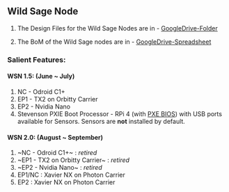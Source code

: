 ## Wild Sage Node


1. The Design Files for the Wild Sage Nodes are in - [GoogleDrive-Folder](https://drive.google.com/drive/folders/1bfBQcjiGbpWjJ-5-9kR0VuI9pphP4OmS)

2. The BoM of the Wild Sage nodes are in - [GoogleDrive-Spreadsheet](https://docs.google.com/spreadsheets/d/1yXMznbJ9CUFJLOrCrLSZFgybX5dQweWJO_jY7Df3Bx0/edit#gid=0)

### Salient Features: 

#### WSN 1.5: (June ~ July)

  1. NC - Odroid C1+
  2. EP1 - TX2 on Orbitty Carrier
  3. EP2 - Nvidia Nano 
  4. Stevenson PXIE Boot Processor - RPi 4 (with [PXE BIOS](https://www.raspberrypi.org/documentation/hardware/raspberrypi/booteeprom.md)) with USB ports available for Sensors. Sensors are **not** installed by default. 
  
 #### WSN 2.0: (August ~ September)
 
  1. ~NC - Odroid C1+~ : *retired*
  2. ~EP1 - TX2 on Orbitty Carrier~ : *retired*
  3. ~EP2 - Nvidia Nano~ : *retired*
  2. EP1/NC : Xavier NX on Photon Carrier
  3. EP2 : Xavier NX on Photon Carrier
  
  
